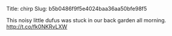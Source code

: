 Title: chirp
Slug: b5b0486f9f5e4024baa36aa50bfe98f5

This noisy little dufus was stuck in our back garden all morning. <a href="http://t.co/fk0NKRvLXW">http://t.co/fk0NKRvLXW</a>
